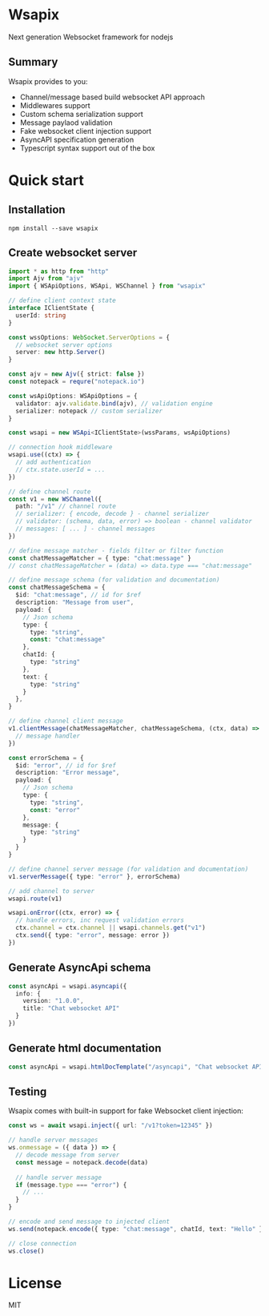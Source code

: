 # Wsapix

Next generation Websocket framework for nodejs

## Summary
Wsapix provides to you:
- Channel/message based build websocket API approach
- Middlewares support
- Custom schema serialization support
- Message paylaod validation
- Fake websocket client injection support
- AsyncAPI specification generation
- Typescript syntax support out of the box

# Quick start

## Installation

```
npm install --save wsapix
```

## Create websocket server

```ts
import * as http from "http"
import Ajv from "ajv"
import { WSApiOptions, WSApi, WSChannel } from "wsapix"

// define client context state
interface IClientState {
  userId: string
}

const wssOptions: WebSocket.ServerOptions = { 
  // websocket server options
  server: new http.Server()
}

const ajv = new Ajv({ strict: false })
const notepack = requre("notepack.io")

const wsApiOptions: WSApiOptions = {
  validator: ajv.validate.bind(ajv), // validation engine
  serializer: notepack // custom serializer
}

const wsapi = new WSApi<IClientState>(wssParams, wsApiOptions)

// connection hook middleware
wsapi.use((ctx) => {
  // add authentication
  // ctx.state.userId = ...
})

// define channel route
const v1 = new WSChannel({ 
  path: "/v1" // channel route
  // serializer: { encode, decode } - channel serializer
  // validator: (schema, data, error) => boolean - channel validator
  // messages: [ ... ] - channel messages
})

// define message matcher - fields filter or filter function
const chatMessageMatcher = { type: "chat:message" } 
// const chatMessageMatcher = (data) => data.type === "chat:message"

// define message schema (for validation and documentation)
const chatMessageSchema = { 
  $id: "chat:message", // id for $ref
  description: "Message from user",
  payload: {
    // Json schema
    type: {
      type: "string",
      const: "chat:message"
    },
    chatId: {
      type: "string"
    },
    text: {
      type: "string"
    }
  },
}

// define channel client message
v1.clientMessage(chatMessageMatcher, chatMessageSchema, (ctx, data) => {
  // message handler
})

const errorSchema = {
  $id: "error", // id for $ref
  description: "Error message", 
  payload: {
    // Json schema
    type: {
      type: "string",
      const: "error"
    },
    message: {
      type: "string"
    }
  }
}

// define channel server message (for validation and documentation)
v1.serverMessage({ type: "error" }, errorSchema)

// add channel to server
wsapi.route(v1)

wsapi.onError((ctx, error) => {
  // handle errors, inc request validation errors
  ctx.channel = ctx.channel || wsapi.channels.get("v1")
  ctx.send({ type: "error", message: error })
})
```

## Generate AsyncApi schema

```ts
const asyncApi = wsapi.asyncapi({
  info: {
    version: "1.0.0",
    title: "Chat websocket API"
  }
})
```

## Generate html documentation

```ts
const asyncApi = wsapi.htmlDocTemplate("/asyncapi", "Chat websocket API")
```

## Testing

Wsapix comes with built-in support for fake Websocket client injection:

```ts
const ws = await wsapi.inject({ url: "/v1?token=12345" })

// handle server messages
ws.onmessage = ({ data }) => {
  // decode message from server
  const message = notepack.decode(data)
  
  // handle server message
  if (message.type === "error") {
    // ...
  }
}

// encode and send message to injected client
ws.send(notepack.encode({ type: "chat:message", chatId, text: "Hello" }))

// close connection
ws.close()
```

# License
MIT
